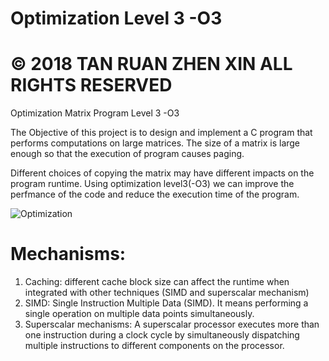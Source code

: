 # Optimization Level 3 -O3
# © 2018 TAN RUAN ZHEN XIN ALL RIGHTS RESERVED

Optimization Matrix Program Level 3 -O3

The Objective of this project is to design and implement a C program that performs computations on large matrices. 
The size of a matrix is large enough so that the execution of program causes paging.

Different choices of copying the matrix may have different impacts on the program runtime. 
Using optimization level3(-O3) we can improve the perfmance of the code and reduce the execution time of the program. 



![Optimization](https://user-images.githubusercontent.com/28322834/123498496-31de6500-d5fe-11eb-94e9-2ae55a691cf8.png)


# Mechanisms:
1.	Caching: different cache block size can affect the runtime when integrated with other techniques (SIMD and superscalar mechanism)
2.	SIMD: Single Instruction Multiple Data (SIMD). It means performing a single operation on multiple data points simultaneously.
3.	Superscalar mechanisms: A superscalar processor executes more than one instruction 
during a clock cycle by simultaneously dispatching multiple instructions to different components on the processor. 
